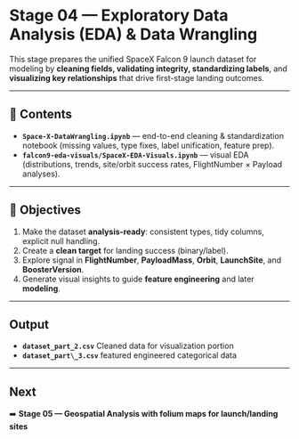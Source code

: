 # Stage 04 — Exploratory Data Analysis (EDA) & Data Wrangling

This stage prepares the unified SpaceX Falcon 9 launch dataset for modeling by **cleaning fields, validating integrity, standardizing labels**, and **visualizing key relationships** that drive first-stage landing outcomes.

---

## 📂 Contents

- **`Space-X-DataWrangling.ipynb`** — end-to-end cleaning & standardization notebook (missing values, type fixes, label unification, feature prep).  
- **`falcon9-eda-visuals/SpaceX-EDA-Visuals.ipynb`** — visual EDA (distributions, trends, site/orbit success rates, FlightNumber × Payload analyses).

---

## 🎯 Objectives

1. Make the dataset **analysis-ready**: consistent types, tidy columns, explicit null handling.  
2. Create a **clean target** for landing success (binary/label).  
3. Explore signal in **FlightNumber**, **PayloadMass**, **Orbit**, **LaunchSite**, and **BoosterVersion**.  
4. Generate visual insights to guide **feature engineering** and later **modeling**.

---
## Output
- **`dataset_part_2.csv`** Cleaned data for visualization portion
- **`dataset_part\_3.csv`** featured engineered categorical data

---
## Next
➡️ **Stage 05 — Geospatial Analysis with folium maps for launch/landing sites**
